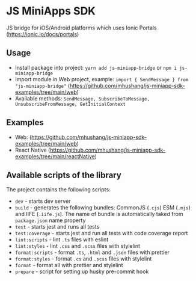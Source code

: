 # JS MiniApps SDK

JS bridge for iOS/Android platforms which uses Ionic Portals (https://ionic.io/docs/portals)

## Usage

- Install package into project: `yarn add js-miniapp-bridge` or `npm i js-miniapp-bridge`
- Import module in Web project, example: `import { SendMessage } from "js-miniapp-bridge"` (https://github.com/mhushang/js-miniapp-sdk-examples/tree/main/web)
- Available methods: `SendMessage, SubscribeToMessage, UnsubscribeFromMessage, GetInitialContext`

## Examples
- Web: (https://github.com/mhushang/js-miniapp-sdk-examples/tree/main/web)
- React Native (https://github.com/mhushang/js-miniapp-sdk-examples/tree/main/reactNative)

## Available scripts of the library

The project contains the following scripts:

- `dev` - starts dev server
- `build` - generates the following bundles: CommonJS (`.cjs`) ESM (`.mjs`) and IIFE (`.iife.js`). The name of bundle is automatically taked from `package.json` name property
- `test` - starts jest and runs all tests
- `test:coverage` - starts jest and run all tests with code coverage report
- `lint:scripts` - lint `.ts` files with eslint
- `lint:styles` - lint `.css` and `.scss` files with stylelint
- `format:scripts` - format `.ts`, `.html` and `.json` files with prettier
- `format:styles` - format `.cs` and `.scss` files with stylelint
- `format` - format all with prettier and stylelint
- `prepare` - script for setting up husky pre-commit hook
